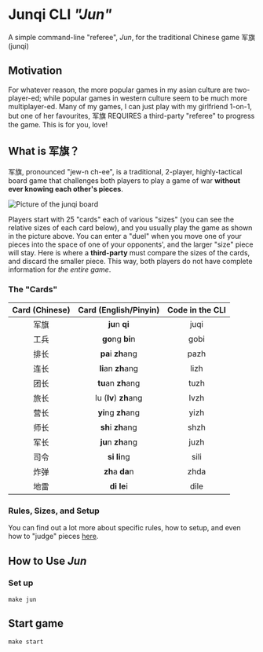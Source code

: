 # Junqi CLI *"Jun"*
A simple command-line "referee", *Jun*, for the traditional Chinese game 军旗 (junqi)

## Motivation
For whatever reason, the more popular games in my asian culture are two-player-ed; while popular games in western culture seem to be much more multiplayer-ed. Many of my games, I can just play with my girlfriend 1-on-1, but one of her favourites, 军旗 REQUIRES a third-party "referee" to progress the game. This is for you, love!

## What is 军旗？
军旗, pronounced "jew-n ch-ee", is a traditional, 2-player, highly-tactical board game that challenges both players to play a game of war **without ever knowing each other's pieces**. 

![Picture of the junqi board](https://images-na.ssl-images-amazon.com/images/I/51j1UanSMXL.jpg "Typical setup for Junqi")

Players start with 25 "cards" each of various "sizes" (you can see the relative sizes of each card below), and you usually play the game as shown in the picture above. You can enter a "duel" when you move one of your pieces into the space of one of your opponents', and the larger "size" piece will stay. Here is where a **third-party** must compare the sizes of the cards, and discard the smaller piece. This way, both players do not have complete information for *the entire game*.

### The "Cards"

| Card (Chinese) | Card (English/Pinyin) | Code in the CLI |
| :------------: | :-------------------: | :-------------: |
|       军旗      |  **ju**n **qi**       |       juqi      |
|       工兵      |  **go**ng **bi**n     |       gobi      |
|       排长      |  **pa**i **zh**ang    |       pazh      |
|       连长      |  **li**an **zh**ang   |       lizh      |
|       团长      |  **tu**an **zh**ang   |       tuzh      |
|       旅长      | lu (**lv**) **zh**ang |       lvzh      |
|       营长      |  **yi**ng **zh**ang   |       yizh      |
|       师长      |  **sh**i **zh**ang    |       shzh      |
|       军长      |  **ju**n **zh**ang    |       juzh      |
|       司令      |  **si** **li**ng      |       sili      |
|       炸弹      |  **zh**a **da**n      |       zhda      |
|       地雷      |  **di** **le**i       |       dile      |

### Rules, Sizes, and Setup

You can find out a lot more about specific rules, how to setup, and even how to "judge" pieces [here](https://baike.baidu.com/item/%E5%86%9B%E6%A3%8B/331209?fr=aladdin#:~:text=%E5%9C%B0%E9%9B%B7%E5%90%84%E4%B8%89%E3%80%82-,%E5%90%83%E5%AD%90%E8%A7%84%E5%88%99,-%E5%8F%B8%E4%BB%A4%3E%E5%86%9B%E9%95%BF).

## How to Use *Jun*

### Set up
`make jun`

## Start game
`make start`

